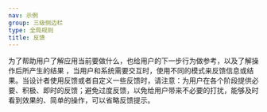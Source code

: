 ```yaml
---
nav: 示例
group: 三级侧边栏
type: 全局规则
title: 反馈
---
```


为了帮助用户了解应用当前要做什么，也给用户的下一步行为做参考，以及了解操作后所产生的结果 ，当用户和系统需要交互时，使用不同的模式来反馈信息或结果。当设计者使用反馈或者自定义一些反馈时，请注意：为用户在各个阶段提供必要、积极、即时的反馈；避免过度反馈，以免给用户带来不必要的打扰，能够及时看到效果的、简单的操作，可以省略反馈提示。
